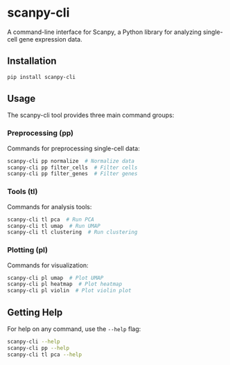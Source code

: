 # scanpy-cli

A command-line interface for Scanpy, a Python library for analyzing single-cell gene expression data.

## Installation

```bash
pip install scanpy-cli
```

## Usage

The scanpy-cli tool provides three main command groups:

### Preprocessing (pp)

Commands for preprocessing single-cell data:

```bash
scanpy-cli pp normalize  # Normalize data
scanpy-cli pp filter_cells  # Filter cells
scanpy-cli pp filter_genes  # Filter genes
```

### Tools (tl)

Commands for analysis tools:

```bash
scanpy-cli tl pca  # Run PCA
scanpy-cli tl umap  # Run UMAP
scanpy-cli tl clustering  # Run clustering
```

### Plotting (pl)

Commands for visualization:

```bash
scanpy-cli pl umap  # Plot UMAP
scanpy-cli pl heatmap  # Plot heatmap
scanpy-cli pl violin  # Plot violin plot
```

## Getting Help

For help on any command, use the `--help` flag:

```bash
scanpy-cli --help
scanpy-cli pp --help
scanpy-cli tl pca --help
```
